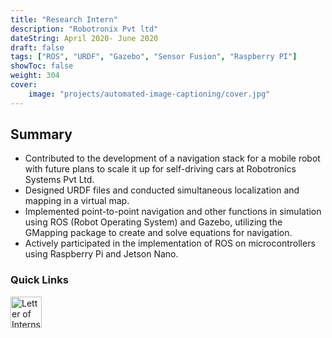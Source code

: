 ```yaml
---
title: "Research Intern"
description: "Robotronix Pvt ltd"
dateString: April 2020- June 2020
draft: false
tags: ["ROS", "URDF", "Gazebo", "Sensor Fusion", "Raspberry PI"]
showToc: false
weight: 304
cover:
    image: "projects/automated-image-captioning/cover.jpg"
--- 
```


<h2>Summary</h2>

- Contributed to the development of a navigation stack for a mobile robot with future plans to scale it up for self-driving cars at Robotronics Systems Pvt Ltd.
- Designed URDF files and conducted simultaneous localization and mapping in a virtual map.
- Implemented point-to-point navigation and other functions in simulation using ROS (Robot Operating System) and Gazebo, utilizing the GMapping package to create and solve equations for navigation.
- Actively participated in the implementation of ROS on microcontrollers using Raspberry Pi and Jetson Nano.

<h3> Quick Links </h3>
<!--- this is for the link icons  --->
<meta name="viewport" content="width=device-width, initial-scale=1" />
<style>
  /* styles for grid container */
  .grid-container {
    display: grid;
    grid-template-columns: 60px 1fr;
    
    position: relative;
  }

  .grid-item {
    overflow: hidden;
  }
</style>
<div class="grid-container">
  <div class="grid-item">
    <a href="https://drive.google.com/file/d/1xxCt7lAev8GNdpPg1Xx5TNiwYU84JylC/view?usp=sharing"><img src="/icons/certificate.png" width="50" height="50" style="justify-content: space-between;" alt="Letter of Internship"/></a>
  </div>
</div>
